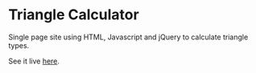 # Triangle Calculator

Single page site using HTML, Javascript and jQuery to calculate triangle types.

See it live [here](http://htmlpreview.github.io/?https://github.com/treiff/triangle-calc/blob/master/index.html).
